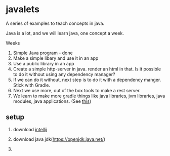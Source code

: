 # javalets

A series of examples to teach concepts in java.

Java is a lot, and we will learn java, one concept a week.

Weeks

1. Simple Java program - done
2. Make a simple libary and use it in an app
3. Use a public library in an app
4. Create a simple http-server in java. render an html in that. Is it possible to do it without using any dependency manager?
5. If we can do it without, next step is to do it with a dependency manger. Stick with Gradle. 
6. Next we use more, out of the box tools to make a rest server.
7. We learn to make more gradle things like java libraries, jvm libraries, java modules, java applications. (See [this](https://gradle.org/guides/))


## setup

1. download [intellij](https://www.jetbrains.com/idea/download/)

2. download java jdk(https://openjdk.java.net/)

3. 
